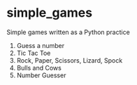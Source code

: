 # simple_games
Simple games written as a Python practice 
1. Guess a number
2. Tic Tac Toe
3. Rock, Paper, Scissors, Lizard, Spock
4. Bulls and Cows
5. Number Guesser
